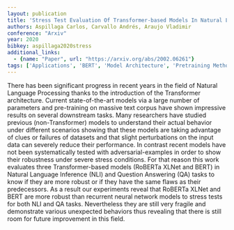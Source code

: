 ```yaml
---
layout: publication
title: 'Stress Test Evaluation Of Transformer-based Models In Natural Language Understanding Tasks'
authors: Aspillaga Carlos, Carvallo Andrés, Araujo Vladimir
conference: "Arxiv"
year: 2020
bibkey: aspillaga2020stress
additional_links:
  - {name: "Paper", url: "https://arxiv.org/abs/2002.06261"}
tags: ['Applications', 'BERT', 'Model Architecture', 'Pretraining Methods', 'RAG', 'Security', 'Training Techniques', 'Transformer']
---
```

There has been significant progress in recent years in the field of Natural Language Processing thanks to the introduction of the Transformer architecture. Current state-of-the-art models via a large number of parameters and pre-training on massive text corpus have shown impressive results on several downstream tasks. Many researchers have studied previous (non-Transformer) models to understand their actual behavior under different scenarios showing that these models are taking advantage of clues or failures of datasets and that slight perturbations on the input data can severely reduce their performance. In contrast recent models have not been systematically tested with adversarial-examples in order to show their robustness under severe stress conditions. For that reason this work evaluates three Transformer-based models (RoBERTa XLNet and BERT) in Natural Language Inference (NLI) and Question Answering (QA) tasks to know if they are more robust or if they have the same flaws as their predecessors. As a result our experiments reveal that RoBERTa XLNet and BERT are more robust than recurrent neural network models to stress tests for both NLI and QA tasks. Nevertheless they are still very fragile and demonstrate various unexpected behaviors thus revealing that there is still room for future improvement in this field.
